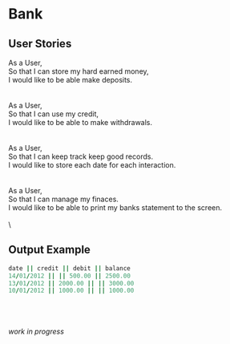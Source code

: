 # Bank

## User Stories

As a User,\
So that I can store my hard earned money,\
I would like to be able make deposits.\
\
\
As a User,\
So that I can use my credit,\
I would like to be able to make withdrawals.\
\
\
As a User,\
So that I can keep track keep good records.\
I would like to store each date for each interaction.\
\
\
As a User,\
So that I can manage my finaces.\
I would like to be able to print my banks statement to the screen.\
\
\

## Output Example

``` ruby
date || credit || debit || balance
14/01/2012 || || 500.00 || 2500.00
13/01/2012 || 2000.00 || || 3000.00
10/01/2012 || 1000.00 || || 1000.00
```

\
\
\
*work in progress*

